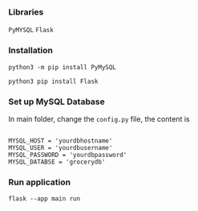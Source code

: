 ### Libraries

`PyMYSQL`
`Flask`

### Installation

```
python3 -m pip install PyMySQL
```

```
python3 pip install Flask
```

### Set up MySQL Database

In main folder, change the `config.py` file, the content is

```

MYSQL_HOST = 'yourdbhostname'
MYSQL_USER = 'yourdbusername'
MYSQL_PASSWORD = 'yourdbpassword'
MYSQL_DATABSE = 'grocerydb'

```

### Run application

`flask --app main run`
